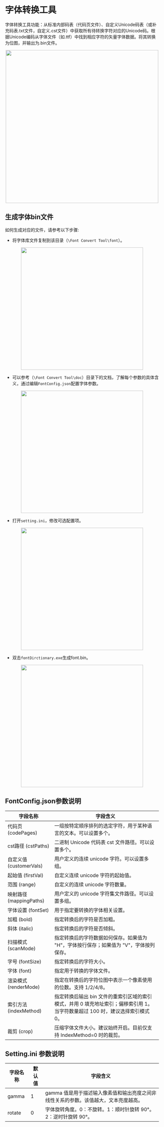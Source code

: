 # 字体转换工具

字体转换工具功能：从标准内部码表（代码页文件）、自定义Unicode码表（或补充码表.txt文件，自定义.cst文件）中获取所有待转换字符对应的Unicode码。根据Unicode编码从字体文件（如.ttf）中找到相应字符的矢量字体数据。将其转换为位图，并输出为.bin文件。

<div style="text-align: center"><img width= "500" src="https://foruda.gitee.com/images/1725358504194067891/e9f8aa2f_13674272.png" ></div>

## 生成字体bin文件
如何生成对应的文件，请参考以下步骤:
* 将字体库文件复制到该目录（`\Font Convert Tool\font`）。

<div style="text-align: center"><img width= "400" src="https://foruda.gitee.com/images/1718779202121064741/2e5506f6_13408154.png" ></div>

* 可以参考（`\Font Convert Tool\doc`）目录下的文档，了解每个参数的具体含义，通过编辑`FontConfig.json`配置字体参数。

<div style="text-align: center"><img width= "400" src="https://foruda.gitee.com/images/1724034571057169577/1a91aa47_9325830.png" ></div>

* 打开`setting.ini`，修改可选配置项。

<div style="text-align: center"><img width= "400" src="https://foruda.gitee.com/images/1724035284336578868/8affdd56_9325830.png" ></div>

* 双击`fontDirctionary.exe`生成font.bin。

<div style="text-align: center"><img width= "400" src="https://foruda.gitee.com/images/1718779549743952722/46c77609_13408154.png" ></div>

## FontConfig.json参数说明

| 字段名称                | 字段含义                                                                           |
| ----------------------- | --------------------------------------------------------------------------------- |
| 代码页 (codePages)      | 一组按特定顺序排列的选定字符，用于某种语言的文本。可以设置多个。                        |
| cst路径 (cstPaths)      | 二进制 Unicode 代码表 cst 文件路径。可以设置多个。                                   |
| 自定义值 (customerVals) | 用户定义的连续 unicode 字符。可以设置多组。                                          |
| 起始值 (firstVal)       | 自定义连续 unicode 字符的起始值。                                                   |
| 范围 (range)           | 自定义的连续 unicode 字符数量。                                                      |
| 映射路径 (mappingPaths) | 用户定义的 unicode 字符集文件路径。可以设置多组。                                     |
| 字体设置 (fontSet)      | 用于指定要转换的字体相关设置。                                                       |
| 加粗 (bold)            | 指定转换后的字符是否加粗。                                                           |
| 斜体 (italic)          | 指定转换后的字符是否倾斜。                                                           |
| 扫描模式 (scanMode)    | 指定转换后的字符数据如何保存。如果值为 "H"，字体按行保存；如果值为 "V"，字体按列保存。    |
| 字号 (fontSize)        | 指定转换后的字符大小。                                                               |
| 字体 (font)            | 指定用于转换的字体文件。                                                             |
| 渲染模式 (renderMode)  | 指定在转换后的字符位图中表示一个像素使用的位数。支持 1/2/4/8。                          |
| 索引方法 (indexMethod) | 指定转换后输出 bin 文件的重索引区域的索引模式，并用 0 填充地址索引；偏移索引用 1。当字符数量超过 100 时，建议选择索引模式 0。 |
| 裁剪 (crop)            | 压缩字体文件大小。建议始终开启。目前仅支持 IndexMethod=0 时的裁剪。                     |

## Setting.ini 参数说明

| 字段名称     | 默认值 | 字段含义                                                                               |
| ------------ | ------ | ------------------------------------------------------------------------------------ |
| gamma        | 1      | gamma 值是用于描述输入像素值和输出亮度之间非线性关系的参数。该值越大，文本亮度越高。        |
| rotate       | 0      | 字体旋转角度。0：不旋转。1：顺时针旋转 90°。2：逆时针旋转 90°。                           |
